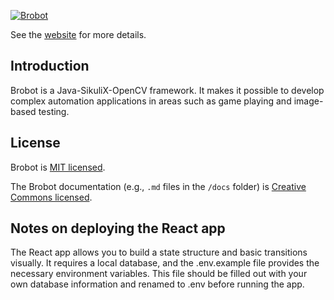 <a href="https://jspinak.github.io/brobot"><img src="https://jspinak.github.io/brobot/img/brobot-landscape4.png" alt="Brobot"></a>

See the [website](https://jspinak.github.io/brobot/) for more details.  

## Introduction

Brobot is a Java-SikuliX-OpenCV framework. It makes it possible to develop 
complex automation applications in areas such as game playing and image-based testing.

## License

Brobot is [MIT licensed](./LICENSE).

The Brobot documentation (e.g., `.md` files in the `/docs` folder) is [Creative Commons licensed](./LICENSE-docs).

## Notes on deploying the React app

The React app allows you to build a state structure and basic transitions visually. It requires a local
database, and the .env.example file provides the necessary environment variables. This file should be
filled out with your own database information and renamed to .env before running the app.
